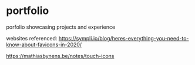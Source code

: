 # portfolio
porfolio showcasing projects and experience



websites referenced:
https://sympli.io/blog/heres-everything-you-need-to-know-about-favicons-in-2020/


https://mathiasbynens.be/notes/touch-icons
